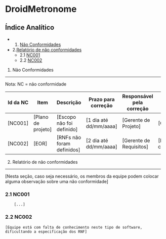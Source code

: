 DroidMetronome
===================

Índice Analítico
----------------

* 1. [Não Conformidades](#1-não-conformidades)
* 2.[Relatório de não conformidades](#2-relatório-de-não-conformidades)
    * 2.1 [NC001](#21-nc001)
    * 2.2 [NC002](#22-nc002)

1. Não Conformidades
--------------------
Nota: NC = não conformidade

|Id da NC |Item |Descrição |Prazo para correção |Responsável pela correção |Status |
|---------|------------------|-------------------------|----------------------|--------------------|-------|
|[NC001]  |[Plano de projeto]|[Escopo não foi definido]|[1 dia até dd/mm/aaaa]|[Gerente de Projeto]|[Corrigido]|
|[NC002]  |[EOR]|[RNFs não foram definidos]|[2 dia até dd/mm/aaaa]|[Gerente de Requisitos]|[Não corrigido]|
2. Relatório de não conformidades
---------------------------------
[Nesta seção, caso seja necessário, os membros da equipe podem colocar alguma observação sobre uma não conformidade]

### 2.1 NC001
		[...]

### 2.2 NC002
	[Equipe está com falta de conhecimento neste tipo de software, dificultando a especificação dos RNF]
